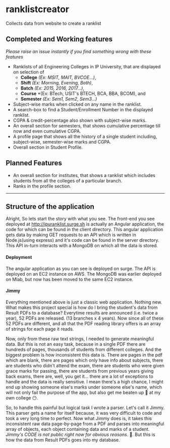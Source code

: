 # ranklistcreator
Collects data from website to create a ranklist

## Completed and Working features
*Please raise an issue instantly if you find something wrong with these features*
- Ranklists of all Engineering Colleges in IP University, that are displayed on selection of
  - **College** *(Ex: MSIT, MAIT, BVCOE...)*, 
  - **Shift** *(Ex: Morning, Evening, Both)*, 
  - **Batch** *(Ex: 2015, 2016, 2017...)*, 
  - **Course** *(Ex: BTech, USIT's BTECH, BCA, BBA, BCOM), and
  - **Semester** *(Ex: Sem1, Sem2, Sem3...)*
- Subject-wise marks when clicked on any name in the ranklist.
- A search-box to find a Student/Enrollment Number in the displayed ranklist.
- CGPA & credit-percentage also shown with subject-wise marks.
- An overall section for semesters, that shows cumulative percentage till now and even cumulative CGPA.
- A profile page that shows all the history of a single student including, subject-wise, semester-wise marks and CGPA.
- Overall section in Student Profile.


## Planned Features
- An overall section for institutes, that shows a ranklist which includes students from all the colleges of a particular branch.
- Ranks in the profile section.

<hr>

## Structure of the application
Alright, So lets start the story with what you see. The front-end you see deployed at http://ipuranklist.surge.sh is actually an Angular application, the code for which can be found in the client directory. This angular application gets data by making GET requests to an API which is written in Node.js(using express) and it's code can be found in the server directory. This API in-turn interacts with a MongoDB on which all the data is stored.

#### Deployment
The angular application as you can see is deployed on surge. The API is deployed on an EC2 instance on AWS. The MongoDB was earlier deployed on Mlab, but now has been moved to the same EC2 instance.

#### Jimmy
Everything mentioned above is just a classic web application. Nothing new. What makes this project special is how do I bring the student's data from Result PDFs to a database? Everytime results are announced (i.e. twice a year), 52 PDFs are released. (13 branches x 4 years). Now since all of these 52 PDFs are different, and all that the PDF reading library offers is an array of strings for each page it reads. 

Now, only from these raw text strings, I needed to generate meaningful data. But this is not an easy task, because in a single PDF there are hundreds of pages, thousands of students from different colleges. And the biggest problem is how inconsistent this data is. There are pages in the pdf which are blank, there are pages which only have info about subjects, there are students who didn't attend the exam, there are students who were given grace marks for passing, there are students from previous years giving back exams, there are, well, you get it... there are a lot of exceptions to handle and the data is really sensitive. I mean there's a high chance, I might end up showing someone else's marks under someone else's name, which will not only fail the purpose of the app, but also get me beaten up :fist_oncoming: at my own college :no_mouth:.

So, to handle this painful but logical task I wrote a parser. Let's call it Jimmy. This parser gets a name for itself because, it was very difficult to code and took a very long time to perfect. Now what Jimmy does is, it takes this inconsistent raw data page-by-page from a PDF and parses into meaningful array of objects, each object containing data and marks of a student. *Jimmy's CODE is not public right now for obvious reasons*. :speak_no_evil:. But this is how the data from Result PDFs goes into my database.
